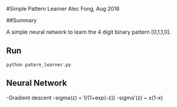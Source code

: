 #Simple Pattern Learner
Alec Fong, Aug 2016

##Summary

A simple neural network to learn the 4 digit binary pattern [0,1,1,0].

## Run
	python patern_learner.py

## Neural Network

-Gradient descent
-sigma(z) = 1/(1+exp(-z))
-sigma'(z) ~ x(1-x)
